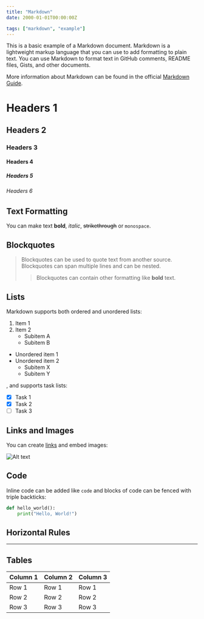 ```yaml
---
title: "Markdown"
date: 2000-01-01T00:00:00Z

tags: ["markdown", "example"]
---
```



This is a basic example of a Markdown document. Markdown is a lightweight markup language that you
can use to add formatting to plain text. You can use Markdown to format text in GitHub comments,
README files, Gists, and other documents.

More information about Markdown can be found in the official [Markdown Guide](https://www.markdownguide.org/).

# Headers 1
## Headers 2
### Headers 3
#### Headers 4
##### Headers 5
###### Headers 6

## Text Formatting

You can make text **bold**, *italic*, ~~strikethrough~~ or `monospace`.

## Blockquotes

> Blockquotes can be used to quote text from another source. Blockquotes can span multiple lines and
> can be nested.
>
> > Blockquotes can contain other formatting like **bold** text.

## Lists

Markdown supports both ordered and unordered lists:

1. Item 1
2. Item 2
   - Subitem A
   - Subitem B

- Unordered item 1
- Unordered item 2
  - Subitem X
  - Subitem Y

, and supports task lists:

- [x] Task 1
- [x] Task 2
- [ ] Task 3

## Links and Images

You can create [links](https://www.example.com) and embed images:

![Alt text](https://placekitten.com/200/300)

## Code

Inline code can be added like `code` and blocks of code can be fenced with triple backticks:

```python
def hello_world():
    print("Hello, World!")
```

## Horizontal Rules

---

## Tables

| Column 1 | Column 2 | Column 3 |
| -------- | -------- | -------- |
| Row 1    | Row 1    | Row 1    |
| Row 2    | Row 2    | Row 2    |
| Row 3    | Row 3    | Row 3    |
